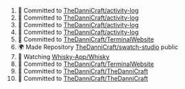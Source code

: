 <!--START_SECTION:activity-->
1. 📝 Committed to [TheDanniCraft/activity-log](https://github.com/TheDanniCraft/activity-log/commit/6b19ac23336d242a5feaa00e7316a6deb17026e4)
2. 📝 Committed to [TheDanniCraft/activity-log](https://github.com/TheDanniCraft/activity-log/commit/140c03175f87b673fe1e84e35718da8afe326ad0)
3. 📝 Committed to [TheDanniCraft/activity-log](https://github.com/TheDanniCraft/activity-log/commit/701635bebf7c87b60a2e486b7c4402afc2776d43)
4. 📝 Committed to [TheDanniCraft/activity-log](https://github.com/TheDanniCraft/activity-log/commit/e9380dd3358a22b5ef215c310cf2932945752368)
5. 📝 Committed to [TheDanniCraft/TerminalWebsite](https://github.com/TheDanniCraft/TerminalWebsite/commit/dc554b6d3ba445bda0def44148316ccf498c4880)
6. 🌍 Made Repository [TheDanniCraft/swatch-studio](https://github.com/TheDanniCraft/swatch-studio) public
7. 🔔 Watching [Whisky-App/Whisky](https://github.com/Whisky-App/Whisky)
8. 📝 Committed to [TheDanniCraft/TerminalWebsite](https://github.com/TheDanniCraft/TerminalWebsite/commit/68263ec2d75ee02dac636d873f05d3283290b361)
9. 📝 Committed to [TheDanniCraft/TheDanniCraft](https://github.com/TheDanniCraft/TheDanniCraft/commit/894b47e5c6a13ddd12f2b9e0498f25de627a58e0)
10. 📝 Committed to [TheDanniCraft/TheDanniCraft](https://github.com/TheDanniCraft/TheDanniCraft/commit/3e7a3bfd421974c8ce9ec64c1a947fae16a0f85a)
<!--END_SECTION:activity-->